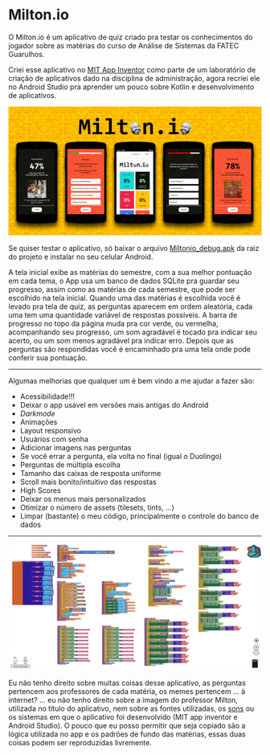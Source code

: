 # Milton.io
O Milton.io é um aplicativo de quiz criado pra testar os conhecimentos do jogador sobre as matérias do curso de Análise de Sistemas da FATEC Guarulhos.

Criei esse aplicativo no [MIT App Inventor](https://appinventor.mit.edu) como parte de um laboratório de criação de aplicativos dado na disciplina de administração, agora recriei ele no Android Studio pra aprender um pouco sobre Kotlin e desenvolvimento de aplicativos.

![capa](/img/main.jpg)

Se quiser testar o aplicativo, só baixar o arquivo [Miltonio_debug.apk](/Miltonio_debug.apk) da raiz do projeto e instalar no seu celular Android.

A tela inicial exibe as matérias do semestre, com a sua melhor pontuação em cada tema, o App usa um banco de dados SQLite pra guardar seu progresso, assim como as matérias de cada semestre, que pode ser escolhido na tela inicial. Quando uma das matérias é escolhida você é levado pra tela de quiz, as perguntas aparecem em ordem aleatória, cada uma tem uma quantidade variável de respostas possíveis. A barra de progresso no topo da página muda pra cor verde, ou vermelha, acompanhando seu progresso, um som agradável é tocado pra indicar seu acerto, ou um som menos agradável pra indicar erro. Depois que as perguntas são respondidas você é encaminhado pra uma tela onde pode conferir sua pontuação.

---

Algumas melhorias que qualquer um é bem vindo a me ajudar a fazer são:
- Acessibilidade!!!
- Deixar o app usável em versões mais antigas do Android
- *Darkmode*
- Animações
- Layout responsivo
- Usuários com senha
- Adicionar imagens nas perguntas
- Se você errar a pergunta, ela volta no final (igual o Duolingo)
- Perguntas de múltipla escolha
- Tamanho das caixas de resposta uniforme
- Scroll mais bonito/intuitivo das respostas
- High Scores
- Deixar os menus mais personalizados
- Otimizar o número de assets (tilesets, tints, ...)
- Limpar (bastante) o meu código, principalmente o controle do banco de dados

---
![blocos](/img/blocos2.png)

Eu não tenho direito sobre muitas coisas desse aplicativo, as perguntas pertencem aos professores de cada matéria, os memes pertencem ... à internet? ... eu não tenho direito sobre a imagem do professor Milton, utilizada no título do aplicativo, nem sobre as fontes utilizadas, os [sons](https://freesound.org/people/HenryRichard) ou os sistemas em que o aplicativo foi desenvolvido (MIT app inventor e Android Studio). O pouco que eu posso permitir que seja copiado são a lógica utilizada no app e os padrões de fundo das matérias, essas duas coisas podem ser reproduzidas livremente.